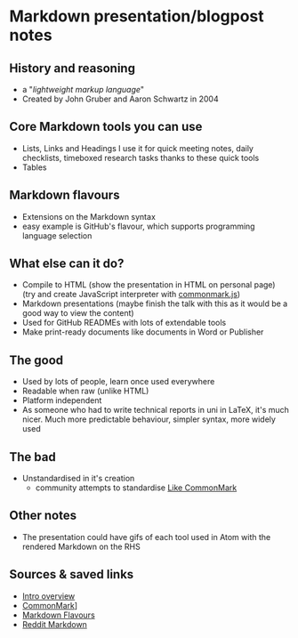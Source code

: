# Markdown presentation/blogpost notes

## History and reasoning
- a "*lightweight markup language*"
- Created by John Gruber and  Aaron Schwartz in 2004

## Core Markdown tools you can use
- Lists, Links and Headings
I use it for quick meeting notes, daily checklists, timeboxed research tasks thanks to these quick tools
- Tables

## Markdown flavours
- Extensions on the Markdown syntax
- easy example is GitHub's flavour, which supports programming language selection

## What else can it do?
- Compile to HTML (show the presentation in HTML on personal page) (try and create JavaScript interpreter with [commonmark.js](https://github.com/commonmark/commonmark.js))
- Markdown presentations (maybe finish the talk with this as it would be a good way to view the content)
- Used for GitHub READMEs with lots of extendable tools
- Make print-ready documents like documents in Word or Publisher

## The good
- Used by lots of people, learn once used everywhere
- Readable when raw (unlike HTML)
- Platform independent
- As someone who had to write technical reports in uni in LaTeX, it's much nicer. Much more predictable behaviour, simpler syntax, more widely used

## The bad
- Unstandardised in it's creation
  - community attempts to standardise [Like CommonMark](https://commonmark.org/)

## Other notes
- The presentation could have gifs of each tool used in Atom with the rendered Markdown on the RHS

## Sources & saved links
- [Intro overview](https://document360.com/blog/introductory-guide-to-markdown-for-documentation-writers/#:~:text=Some%20of%20the%20many%20uses,and%20StackExchange%2C%20among%20many%20others.)
- [CommonMark](https://commonmark.org/)]
- [Markdown Flavours](https://github.com/commonmark/commonmark-spec/wiki/markdown-flavors)
- [Reddit Markdown](https://www.reddit.com/wiki/markdown/)
